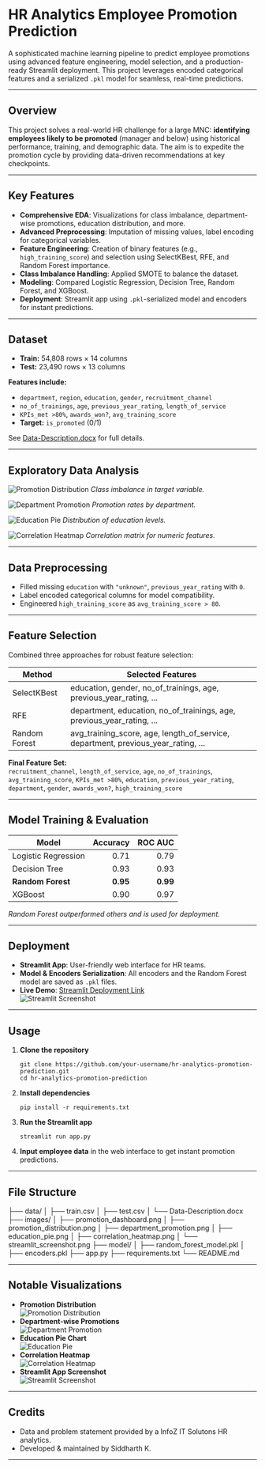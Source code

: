 # HR Analytics Employee Promotion Prediction



A sophisticated machine learning pipeline to predict employee promotions using advanced feature engineering, model selection, and a production-ready Streamlit deployment. This project leverages encoded categorical features and a serialized `.pkl` model for seamless, real-time predictions.

---

## Overview

This project solves a real-world HR challenge for a large MNC: **identifying employees likely to be promoted** (manager and below) using historical performance, training, and demographic data. The aim is to expedite the promotion cycle by providing data-driven recommendations at key checkpoints.

---

## Key Features

- **Comprehensive EDA**: Visualizations for class imbalance, department-wise promotions, education distribution, and more.
- **Advanced Preprocessing**: Imputation of missing values, label encoding for categorical variables.
- **Feature Engineering**: Creation of binary features (e.g., `high_training_score`) and selection using SelectKBest, RFE, and Random Forest importance.
- **Class Imbalance Handling**: Applied SMOTE to balance the dataset.
- **Modeling**: Compared Logistic Regression, Decision Tree, Random Forest, and XGBoost.
- **Deployment**: Streamlit app using `.pkl`-serialized model and encoders for instant predictions.

---

## Dataset

- **Train:** 54,808 rows × 14 columns
- **Test:** 23,490 rows × 13 columns

**Features include:**
- `department`, `region`, `education`, `gender`, `recruitment_channel`
- `no_of_trainings`, `age`, `previous_year_rating`, `length_of_service`
- `KPIs_met >80%`, `awards_won?`, `avg_training_score`
- **Target:** `is_promoted` (0/1)

See [Data-Description.docx](data/Data-Description.docx) for full details.

---

## Exploratory Data Analysis

![Promotion Distribution](images/promotion_distribution.png)
*Class imbalance in target variable.*

![Department Promotion](images/department_promotion.png)
*Promotion rates by department.*

![Education Pie](images/education_pie.png)
*Distribution of education levels.*

![Correlation Heatmap](images/correlation_heatmap.png)
*Correlation matrix for numeric features.*

---

## Data Preprocessing

- Filled missing `education` with `"unknown"`, `previous_year_rating` with `0`.
- Label encoded categorical columns for model compatibility.
- Engineered `high_training_score` as `avg_training_score > 80`.

---

## Feature Selection

Combined three approaches for robust feature selection:

| Method           | Selected Features                                                                 |
|------------------|----------------------------------------------------------------------------------|
| SelectKBest      | education, gender, no_of_trainings, age, previous_year_rating, ...               |
| RFE              | department, education, no_of_trainings, age, previous_year_rating, ...           |
| Random Forest    | avg_training_score, age, length_of_service, department, previous_year_rating, ... |

**Final Feature Set:**  
`recruitment_channel`, `length_of_service`, `age`, `no_of_trainings`, `avg_training_score`, `KPIs_met >80%`, `education`, `previous_year_rating`, `department`, `gender`, `awards_won?`, `high_training_score`

---

## Model Training & Evaluation

| Model                | Accuracy | ROC AUC |
|----------------------|---------:|--------:|
| Logistic Regression  |   0.71   |   0.79  |
| Decision Tree        |   0.93   |   0.93  |
| **Random Forest**    | **0.95** | **0.99**|
| XGBoost              |   0.90   |   0.97  |

*Random Forest outperformed others and is used for deployment.*

---

## Deployment

- **Streamlit App**: User-friendly web interface for HR teams.
- **Model & Encoders Serialization**: All encoders and the Random Forest model are saved as `.pkl` files.
- **Live Demo**: [Streamlit Deployment Link](https://your-streamlit-app-url)  
  ![Streamlit Screenshot](images/streamlit_screenshot.png)

---

## Usage

1. **Clone the repository**
    ```
    git clone https://github.com/your-username/hr-analytics-promotion-prediction.git
    cd hr-analytics-promotion-prediction
    ```

2. **Install dependencies**
    ```
    pip install -r requirements.txt
    ```

3. **Run the Streamlit app**
    ```
    streamlit run app.py
    ```

4. **Input employee data** in the web interface to get instant promotion predictions.

---

## File Structure

├── data/
│ ├── train.csv
│ ├── test.csv
│ └── Data-Description.docx
├── images/
│ ├── promotion_dashboard.png
│ ├── promotion_distribution.png
│ ├── department_promotion.png
│ ├── education_pie.png
│ ├── correlation_heatmap.png
│ └── streamlit_screenshot.png
├── model/
│ ├── random_forest_model.pkl
│ ├── encoders.pkl
├── app.py
├── requirements.txt
└── README.md

---

## Notable Visualizations

- **Promotion Distribution**  
  ![Promotion Distribution](images/promotion_distribution.png)
- **Department-wise Promotions**  
  ![Department Promotion](images/department_promotion.png)
- **Education Pie Chart**  
  ![Education Pie](images/education_pie.png)
- **Correlation Heatmap**  
  ![Correlation Heatmap](images/correlation_heatmap.png)
- **Streamlit App Screenshot**  
  ![Streamlit Screenshot](images/streamlit_screenshot.png)

---

## Credits

- Data and problem statement provided by a InfoZ IT Solutons HR analytics.
- Developed & maintained by Siddharth K.

---

